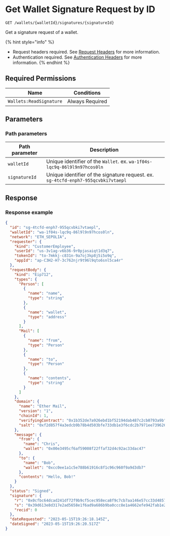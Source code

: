 # Get Wallet Signature Request by ID

`GET /wallets/{walletId}/signatures/{signatureId}`

Get a signature request of a wallet.

{% hint style="info" %}
* Request headers required. See [Request Headers](../../getting-started/request-headers.md) for more information.
* Authentication required. See [Authentication Headers](../../getting-started/request-headers.md#authentication-headers) for more information.
{% endhint %}

## Required Permissions

| Name                    | Conditions      |
| ----------------------- | --------------- |
| `Wallets:ReadSignature` | Always Required |

## Parameters <a href="#parameters.1" id="parameters.1"></a>

### Path parameters <a href="#path-parameters" id="path-parameters"></a>

| Path parameter | Description                                                                       |
| -------------- | --------------------------------------------------------------------------------- |
| `walletId`     | Unique identifier of the `Wallet`. ex. `wa-1f04s-lqc9q-86l9l9n97hcos0ln`          |
| `signatureId`  | Unique identifier of the signature request. ex. `sg-4tcfd-enph7-955qcvbki7vtaepl` |

## Response <a href="#response" id="response"></a>

### Response example <a href="#response-example" id="response-example"></a>

```json
{
  "id": "sg-4tcfd-enph7-955qcvbki7vtaepl",
  "walletId": "wa-1f04s-lqc9q-86l9l9n97hcos0ln",
  "network": "ETH_SEPOLIA",
  "requester": {
    "kind": "CustomerEmployee",
    "userId": "us-3v1ag-v6b36-9r0pjasaiqt1d3q7",
    "tokenId": "to-7mkkj-c831n-9a7oj3kp8j5i5o9q",
    "appId": "ap-C3H2-H7-3c762njr9t96l9qto6snl5ca4r"
  },
  "requestBody": {
    "kind": "Eip712",
    "types": {
      "Person": [
        {
          "name": "name",
          "type": "string"
        },
        {
          "name": "wallet",
          "type": "address"
        }
      ],
      "Mail": [
        {
          "name": "from",
          "type": "Person"
        },
        {
          "name": "to",
          "type": "Person"
        },
        {
          "name": "contents",
          "type": "string"
        }
      ]
    },
    "domain": {
      "name": "Ether Mail",
      "version": "1",
      "chainId": 1,
      "verifyingContract": "0x1b352de7a926ebd1bf52194dab487c2cb0793a9b",
      "salt": "0xf2d857f4a3edcb9b78b4d503bfe733db1e3f6cdc2b7971ee739626c97e86a558"
    },
    "message": {
      "from": {
        "name": "Chris",
        "wallet": "0x00e3495cf6af59008f22ffaf32d4c92ac33dac47"
      },
      "to": {
        "name": "Bob",
        "wallet": "0xcc0ee1a1c5e788b61916c8f1c96c960f9a9d3db7"
      },
      "contents": "Hello, Bob!"
    }
  },
  "status": "Signed",
  "signature": {
    "r": "0x0cfbc64dcad241df72f9b9cf5cec958eca8f9c7cb7aa146e57cc33d48574d181",
    "s": "0x39d613e8d317e2ad5658e1f6ad9a686b9ba0ccc8e1a4662efe942fab1e21e54f",
    "recid": 0
  },
  "dateRequested": "2023-05-15T19:26:18.145Z",
  "dateSigned": "2023-05-15T19:26:20.517Z"
}
```
